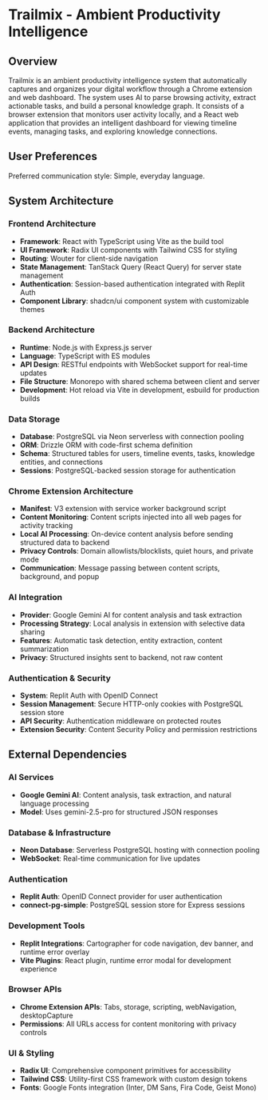 # Trailmix - Ambient Productivity Intelligence

## Overview

Trailmix is an ambient productivity intelligence system that automatically captures and organizes your digital workflow through a Chrome extension and web dashboard. The system uses AI to parse browsing activity, extract actionable tasks, and build a personal knowledge graph. It consists of a browser extension that monitors user activity locally, and a React web application that provides an intelligent dashboard for viewing timeline events, managing tasks, and exploring knowledge connections.

## User Preferences

Preferred communication style: Simple, everyday language.

## System Architecture

### Frontend Architecture
- **Framework**: React with TypeScript using Vite as the build tool
- **UI Framework**: Radix UI components with Tailwind CSS for styling
- **Routing**: Wouter for client-side navigation
- **State Management**: TanStack Query (React Query) for server state management
- **Authentication**: Session-based authentication integrated with Replit Auth
- **Component Library**: shadcn/ui component system with customizable themes

### Backend Architecture
- **Runtime**: Node.js with Express.js server
- **Language**: TypeScript with ES modules
- **API Design**: RESTful endpoints with WebSocket support for real-time updates
- **File Structure**: Monorepo with shared schema between client and server
- **Development**: Hot reload via Vite in development, esbuild for production builds

### Data Storage
- **Database**: PostgreSQL via Neon serverless with connection pooling
- **ORM**: Drizzle ORM with code-first schema definition
- **Schema**: Structured tables for users, timeline events, tasks, knowledge entities, and connections
- **Sessions**: PostgreSQL-backed session storage for authentication

### Chrome Extension Architecture
- **Manifest**: V3 extension with service worker background script
- **Content Monitoring**: Content scripts injected into all web pages for activity tracking
- **Local AI Processing**: On-device content analysis before sending structured data to backend
- **Privacy Controls**: Domain allowlists/blocklists, quiet hours, and private mode
- **Communication**: Message passing between content scripts, background, and popup

### AI Integration
- **Provider**: Google Gemini AI for content analysis and task extraction
- **Processing Strategy**: Local analysis in extension with selective data sharing
- **Features**: Automatic task detection, entity extraction, content summarization
- **Privacy**: Structured insights sent to backend, not raw content

### Authentication & Security
- **System**: Replit Auth with OpenID Connect
- **Session Management**: Secure HTTP-only cookies with PostgreSQL session store
- **API Security**: Authentication middleware on protected routes
- **Extension Security**: Content Security Policy and permission restrictions

## External Dependencies

### AI Services
- **Google Gemini AI**: Content analysis, task extraction, and natural language processing
- **Model**: Uses gemini-2.5-pro for structured JSON responses

### Database & Infrastructure
- **Neon Database**: Serverless PostgreSQL hosting with connection pooling
- **WebSocket**: Real-time communication for live updates

### Authentication
- **Replit Auth**: OpenID Connect provider for user authentication
- **connect-pg-simple**: PostgreSQL session store for Express sessions

### Development Tools
- **Replit Integrations**: Cartographer for code navigation, dev banner, and runtime error overlay
- **Vite Plugins**: React plugin, runtime error modal for development experience

### Browser APIs
- **Chrome Extension APIs**: Tabs, storage, scripting, webNavigation, desktopCapture
- **Permissions**: All URLs access for content monitoring with privacy controls

### UI & Styling
- **Radix UI**: Comprehensive component primitives for accessibility
- **Tailwind CSS**: Utility-first CSS framework with custom design tokens
- **Fonts**: Google Fonts integration (Inter, DM Sans, Fira Code, Geist Mono)